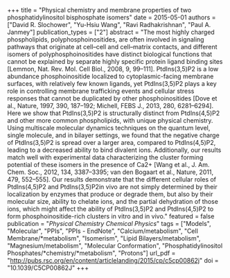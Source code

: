 +++
title = "Physical chemistry and membrane properties of two phosphatidylinositol bisphosphate isomers"
date = 2015-05-01
authors = ["David R. Slochower", "Yu-Hsiu Wang", "Ravi Radhakrishnan", "Paul A. Janmey"]
publication_types = ["2"]
abstract = "The most highly charged phospholipids, polyphosphoinositides, are often involved in signaling pathways that originate at cell–cell and cell–matrix contacts, and different isomers of polyphosphoinositides have distinct biological functions that cannot be explained by separate highly specific protein ligand binding sites [Lemmon, Nat. Rev. Mol. Cell Biol., 2008, 9, 99–111]. PtdIns(3,5)P2 is a low abundance phosphoinositide localized to cytoplasmic-facing membrane surfaces, with relatively few known ligands, yet PtdIns(3,5)P2 plays a key role in controlling membrane trafficking events and cellular stress responses that cannot be duplicated by other phosphoinositides [Dove et al., Nature, 1997, 390, 187–192; Michell, FEBS J., 2013, 280, 6281–6294]. Here we show that PtdIns(3,5)P2 is structurally distinct from PtdIns(4,5)P2 and other more common phospholipids, with unique physical chemistry. Using multiscale molecular dynamics techniques on the quantum level, single molecule, and in bilayer settings, we found that the negative charge of PtdIns(3,5)P2 is spread over a larger area, compared to PtdIns(4,5)P2, leading to a decreased ability to bind divalent ions. Additionally, our results match well with experimental data characterizing the cluster forming potential of these isomers in the presence of Ca2+ [Wang et al., J. Am. Chem. Soc., 2012, 134, 3387–3395; van den Bogaart et al., Nature, 2011, 479, 552–555]. Our results demonstrate that the different cellular roles of PtdIns(4,5)P2 and PtdIns(3,5)P2in vivo are not simply determined by their localization by enzymes that produce or degrade them, but also by their molecular size, ability to chelate ions, and the partial dehydration of those ions, which might affect the ability of PtdIns(3,5)P2 and PtdIns(4,5)P2 to form phosphoinositide-rich clusters in vitro and in vivo."
featured = false
publication = "*Physical Chemistry Chemical Physics*"
tags = ["Models", "Molecular", "PPIs", "PPIs - EndNote", "Calcium/metabolism", "Cell Membrane/*metabolism", "Isomerism", "Lipid Bilayers/metabolism", "Magnesium/metabolism", "Molecular Conformation", "Phosphatidylinositol Phosphates/*chemistry/*metabolism", "Protons"]
url_pdf = "http://pubs.rsc.org/en/content/articlelanding/2015/cp/c5cp00862j"
doi = "10.1039/C5CP00862J"
+++

